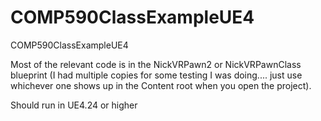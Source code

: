 # COMP590ClassExampleUE4
COMP590ClassExampleUE4

Most of the relevant code is in the NickVRPawn2 or NickVRPawnClass blueprint (I had multiple copies for some testing I was doing.... just use whichever one shows up in the Content root when you open the project).


Should run in UE4.24 or higher
